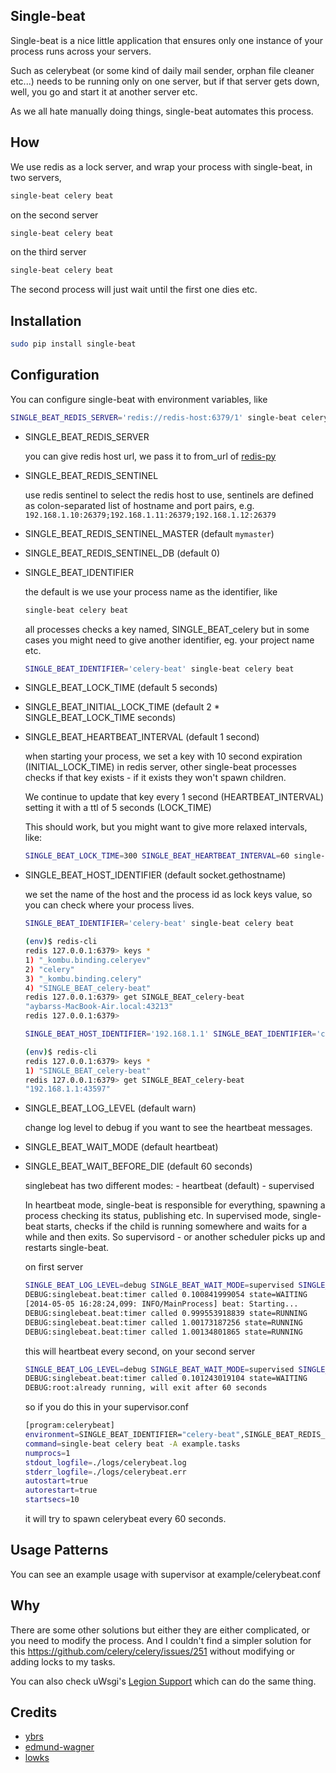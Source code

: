 Single-beat
---------
Single-beat is a nice little application that ensures only one instance of your process runs across your servers.

Such as celerybeat (or some kind of daily mail sender, orphan file cleaner etc...) needs to be running only on one server,
but if that server gets down, well, you go and start it at another server etc. 

As we all hate manually doing things, single-beat automates this process.


How
---------

We use redis as a lock server, and wrap your process with single-beat, in two servers,

```bash
single-beat celery beat
```

on the second server

```bash
single-beat celery beat
```

on the third server

```bash
single-beat celery beat
```

The second process will just wait until the first one dies etc.

Installation
------------

```bash
sudo pip install single-beat
```

Configuration
-------------

You can configure single-beat with environment variables, like

```bash
SINGLE_BEAT_REDIS_SERVER='redis://redis-host:6379/1' single-beat celery beat
```

- SINGLE_BEAT_REDIS_SERVER

    you can give redis host url, we pass it to from_url of [redis-py](http://redis-py.readthedocs.org/en/latest/#redis.StrictRedis.from_url)

- SINGLE_BEAT_REDIS_SENTINEL

    use redis sentinel to select the redis host to use, sentinels are defined as colon-separated list of hostname and port pairs, e.g. `192.168.1.10:26379;192.168.1.11:26379;192.168.1.12:26379`

- SINGLE_BEAT_REDIS_SENTINEL_MASTER (default `mymaster`)
- SINGLE_BEAT_REDIS_SENTINEL_DB (default 0)
- SINGLE_BEAT_IDENTIFIER

    the default is we use your process name as the identifier, like

    ```bash
    single-beat celery beat
    ```

    all processes checks a key named, SINGLE_BEAT_celery but in some cases you might need to give another identifier, eg. your project name etc.

    ```bash
    SINGLE_BEAT_IDENTIFIER='celery-beat' single-beat celery beat
    ```

- SINGLE_BEAT_LOCK_TIME (default 5 seconds)
- SINGLE_BEAT_INITIAL_LOCK_TIME (default 2 * SINGLE_BEAT_LOCK_TIME seconds)
- SINGLE_BEAT_HEARTBEAT_INTERVAL (default 1 second)

    when starting your process, we set a key with 10 second expiration (INITIAL_LOCK_TIME) in redis server, 
    other single-beat processes checks if that key exists - if it exists they won't spawn children. 
    
    We continue to update that key every 1 second (HEARTBEAT_INTERVAL) setting it with a ttl of 5 seconds (LOCK_TIME)

    This should work, but you might want to give more relaxed intervals, like:

    ```bash
    SINGLE_BEAT_LOCK_TIME=300 SINGLE_BEAT_HEARTBEAT_INTERVAL=60 single-beat celery beat
    ```

- SINGLE_BEAT_HOST_IDENTIFIER (default socket.gethostname)

    we set the name of the host and the process id as lock keys value, so you can check where your process lives.

    ```bash
    SINGLE_BEAT_IDENTIFIER='celery-beat' single-beat celery beat
    ```

    ```bash
    (env)$ redis-cli
    redis 127.0.0.1:6379> keys *
    1) "_kombu.binding.celeryev"
    2) "celery"
    3) "_kombu.binding.celery"
    4) "SINGLE_BEAT_celery-beat"
    redis 127.0.0.1:6379> get SINGLE_BEAT_celery-beat
    "aybarss-MacBook-Air.local:43213"
    redis 127.0.0.1:6379>
    ```

    ```bash
    SINGLE_BEAT_HOST_IDENTIFIER='192.168.1.1' SINGLE_BEAT_IDENTIFIER='celery-beat' single-beat celery beat
    ```

    ```bash
    (env)$ redis-cli
    redis 127.0.0.1:6379> keys *
    1) "SINGLE_BEAT_celery-beat"
    redis 127.0.0.1:6379> get SINGLE_BEAT_celery-beat
    "192.168.1.1:43597"
    ```

- SINGLE_BEAT_LOG_LEVEL (default warn)

    change log level to debug if you want to see the heartbeat messages.

- SINGLE_BEAT_WAIT_MODE (default heartbeat)
- SINGLE_BEAT_WAIT_BEFORE_DIE (default 60 seconds)
    
    singlebeat has two different modes:
        - heartbeat (default)
        - supervised
    
    In heartbeat mode, single-beat is responsible for everything, spawning a process checking its status, publishing etc.
    In supervised mode, single-beat starts, checks if the child is running somewhere and waits for a while and then exits. So supervisord - or another scheduler picks up and restarts single-beat.

    on first server

    ```bash
    SINGLE_BEAT_LOG_LEVEL=debug SINGLE_BEAT_WAIT_MODE=supervised SINGLE_BEAT_WAIT_BEFORE_DIE=10 SINGLE_BEAT_IDENTIFIER='celery-beat' single-beat celery beat -A example.tasks
    DEBUG:singlebeat.beat:timer called 0.100841999054 state=WAITING
    [2014-05-05 16:28:24,099: INFO/MainProcess] beat: Starting...
    DEBUG:singlebeat.beat:timer called 0.999553918839 state=RUNNING
    DEBUG:singlebeat.beat:timer called 1.00173187256 state=RUNNING
    DEBUG:singlebeat.beat:timer called 1.00134801865 state=RUNNING
    ```

    this will heartbeat every second, on your second server

    ```bash
    SINGLE_BEAT_LOG_LEVEL=debug SINGLE_BEAT_WAIT_MODE=supervised SINGLE_BEAT_WAIT_BEFORE_DIE=10 SINGLE_BEAT_IDENTIFIER='celery-beat' single-beat celery beat -A example.tasks
    DEBUG:singlebeat.beat:timer called 0.101243019104 state=WAITING
    DEBUG:root:already running, will exit after 60 seconds
    ```

    so if you do this in your supervisor.conf

    ```bash
    [program:celerybeat]
    environment=SINGLE_BEAT_IDENTIFIER="celery-beat",SINGLE_BEAT_REDIS_SERVER="redis://localhost:6379/0",SINGLE_BEAT_WAIT_MODE="supervised", SINGLE_BEAT_WAIT_BEFORE_DIE=10
    command=single-beat celery beat -A example.tasks
    numprocs=1
    stdout_logfile=./logs/celerybeat.log
    stderr_logfile=./logs/celerybeat.err
    autostart=true
    autorestart=true
    startsecs=10
    ```

    it will try to spawn celerybeat every 60 seconds.

Usage Patterns
--------------

You can see an example usage with supervisor at example/celerybeat.conf

Why
--------

There are some other solutions but either they are either complicated, or you need to modify the process. And I couldn't find a simpler solution for this https://github.com/celery/celery/issues/251 without modifying or adding locks to my tasks.

You can also check uWsgi's [Legion Support](http://uwsgi-docs.readthedocs.org/en/latest/AttachingDaemons.html#legion-support) which can do the same thing.

Credits
----------
 * [ybrs](https://github.com/ybrs)
 * [edmund-wagner](https://github.com/edmund-wagner)
 * [lowks](https://github.com/lowks)
